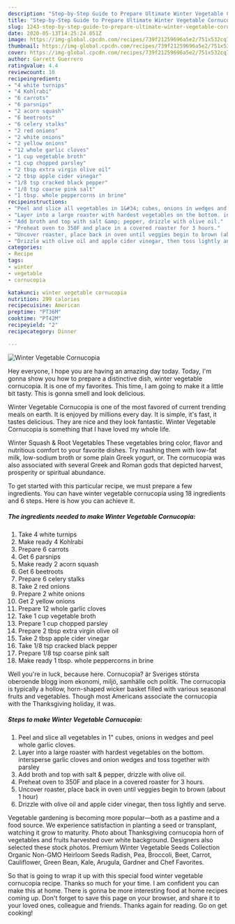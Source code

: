 ```yaml
---
description: "Step-by-Step Guide to Prepare Ultimate Winter Vegetable Cornucopia"
title: "Step-by-Step Guide to Prepare Ultimate Winter Vegetable Cornucopia"
slug: 1243-step-by-step-guide-to-prepare-ultimate-winter-vegetable-cornucopia
date: 2020-05-13T14:25:24.051Z
image: https://img-global.cpcdn.com/recipes/739f21259696a5e2/751x532cq70/winter-vegetable-cornucopia-recipe-main-photo.jpg
thumbnail: https://img-global.cpcdn.com/recipes/739f21259696a5e2/751x532cq70/winter-vegetable-cornucopia-recipe-main-photo.jpg
cover: https://img-global.cpcdn.com/recipes/739f21259696a5e2/751x532cq70/winter-vegetable-cornucopia-recipe-main-photo.jpg
author: Garrett Guerrero
ratingvalue: 4.4
reviewcount: 10
recipeingredient:
- "4 white turnips"
- "4 Kohlrabi"
- "6 carrots"
- "6 parsnips"
- "2 acorn squash"
- "6 beetroots"
- "6 celery stalks"
- "2 red onions"
- "2 white onions"
- "2 yellow onions"
- "12 whole garlic cloves"
- "1 cup vegetable broth"
- "1 cup chopped parsley"
- "2 tbsp extra virgin olive oil"
- "2 tbsp apple cider vinegar"
- "1/8 tsp cracked black pepper"
- "1/8 tsp coarse pink salt"
- "1 tbsp. whole peppercorns in brine"
recipeinstructions:
- "Peel and slice all vegetables in 1&#34; cubes, onions in wedges and peel whole garlic cloves."
- "Layer into a large roaster with hardest vegetables on the bottom. intersperse garlic cloves and onion wedges and toss together with parsley"
- "Add broth and top with salt &amp; pepper, drizzle with olive oil."
- "Preheat oven to 350F and place in a covered roaster for 3 hours."
- "Uncover roaster, place back in oven until veggies begin to brown (about 1 hour)"
- "Drizzle with olive oil and apple cider vinegar, then toss lightly and serve."
categories:
- Recipe
tags:
- winter
- vegetable
- cornucopia

katakunci: winter vegetable cornucopia 
nutrition: 299 calories
recipecuisine: American
preptime: "PT36M"
cooktime: "PT42M"
recipeyield: "2"
recipecategory: Dinner

---
```



![Winter Vegetable Cornucopia](https://img-global.cpcdn.com/recipes/739f21259696a5e2/751x532cq70/winter-vegetable-cornucopia-recipe-main-photo.jpg)

Hey everyone, I hope you are having an amazing day today. Today, I'm gonna show you how to prepare a distinctive dish, winter vegetable cornucopia. It is one of my favorites. This time, I am going to make it a little bit tasty. This is gonna smell and look delicious.

Winter Vegetable Cornucopia is one of the most favored of current trending meals on earth. It is enjoyed by millions every day. It is simple, it's fast, it tastes delicious. They are nice and they look fantastic. Winter Vegetable Cornucopia is something that I have loved my whole life.

Winter Squash &amp; Root Vegetables These vegetables bring color, flavor and nutritious comfort to your favorite dishes. Try mashing them with low-fat milk, low-sodium broth or some plain Greek yogurt, or. The cornucopia was also associated with several Greek and Roman gods that depicted harvest, prosperity or spiritual abundance.


To get started with this particular recipe, we must prepare a few ingredients. You can have winter vegetable cornucopia using 18 ingredients and 6 steps. Here is how you can achieve it.

<!--inarticleads1-->

##### The ingredients needed to make Winter Vegetable Cornucopia:

1. Take 4 white turnips
1. Make ready 4 Kohlrabi
1. Prepare 6 carrots
1. Get 6 parsnips
1. Make ready 2 acorn squash
1. Get 6 beetroots
1. Prepare 6 celery stalks
1. Take 2 red onions
1. Prepare 2 white onions
1. Get 2 yellow onions
1. Prepare 12 whole garlic cloves
1. Take 1 cup vegetable broth
1. Prepare 1 cup chopped parsley
1. Prepare 2 tbsp extra virgin olive oil
1. Take 2 tbsp apple cider vinegar
1. Take 1/8 tsp cracked black pepper
1. Prepare 1/8 tsp coarse pink salt
1. Make ready 1 tbsp. whole peppercorns in brine


Well you&#39;re in luck, because here. Cornucopia? är Sveriges största oberoende blogg inom ekonomi, miljö, samhälle och politik. The cornucopia is typically a hollow, horn-shaped wicker basket filled with various seasonal fruits and vegetables. Though most Americans associate the cornucopia with the Thanksgiving holiday, it was. 

<!--inarticleads2-->

##### Steps to make Winter Vegetable Cornucopia:

1. Peel and slice all vegetables in 1&#34; cubes, onions in wedges and peel whole garlic cloves.
1. Layer into a large roaster with hardest vegetables on the bottom. intersperse garlic cloves and onion wedges and toss together with parsley
1. Add broth and top with salt &amp; pepper, drizzle with olive oil.
1. Preheat oven to 350F and place in a covered roaster for 3 hours.
1. Uncover roaster, place back in oven until veggies begin to brown (about 1 hour)
1. Drizzle with olive oil and apple cider vinegar, then toss lightly and serve.


Vegetable gardening is becoming more popular—both as a pastime and a food source. We experience satisfaction in planting a seed or transplant, watching it grow to maturity. Photo about Thanksgiving cornucopia horn of vegetables and fruits harvested over white background. Designers also selected these stock photos. Premium Winter Vegetable Seeds Collection Organic Non-GMO Heirloom Seeds Radish, Pea, Broccoli, Beet, Carrot, Cauliflower, Green Bean, Kale, Arugula, Gardner and Chef Favorites. 

So that is going to wrap it up with this special food winter vegetable cornucopia recipe. Thanks so much for your time. I am confident you can make this at home. There is gonna be more interesting food at home recipes coming up. Don't forget to save this page on your browser, and share it to your loved ones, colleague and friends. Thanks again for reading. Go on get cooking!
